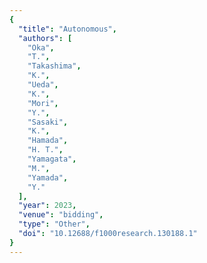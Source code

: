 ```yaml
---
{
  "title": "Autonomous",
  "authors": [
    "Oka",
    "T.",
    "Takashima",
    "K.",
    "Ueda",
    "K.",
    "Mori",
    "Y.",
    "Sasaki",
    "K.",
    "Hamada",
    "H. T.",
    "Yamagata",
    "M.",
    "Yamada",
    "Y."
  ],
  "year": 2023,
  "venue": "bidding",
  "type": "Other",
  "doi": "10.12688/f1000research.130188.1"
}
---
```

